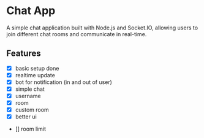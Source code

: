# Chat App

A simple chat application built with Node.js and Socket.IO, allowing users to join different chat rooms and communicate in real-time.

## Features
- [x] basic setup done
- [x] realtime update
- [x] bot for notification (in and out of user) 
- [x] simple chat 
- [x] username
- [x] room
- [x] custom room
- [x] better ui
- [] room limit

